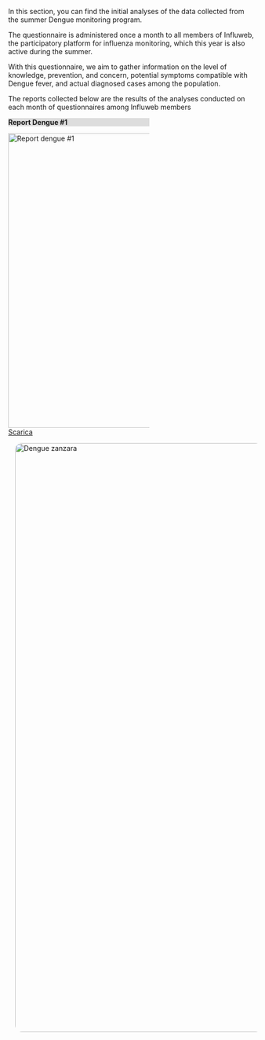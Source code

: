 <div class="row">
  <div class="col-8">
    <p>
      In this section, you can find the initial analyses of the data collected from the summer Dengue monitoring program. 
    </p>
    <p>
      The questionnaire is administered once a month to all members of Influweb, the participatory platform for influenza monitoring, which this year is also active during the summer. 
    </p>
    <p>
      With this questionnaire, we aim to gather information on the level of knowledge, prevention, and concern, potential symptoms compatible with Dengue fever, and actual diagnosed cases among the population. 
    </p>
    <p>
      The reports collected below are the results of the analyses conducted on each month of questionnaires among Influweb members
    </p>
    <div class="card" style="width: 18rem;margin-right: 2em">
      <div class="card-body" style="background-color: #dddddd">
        <p><strong>Report Dengue #1</strong></p>
      </div>
      <img class="card-img-top" src="assets/images/report-dengue-1.png" style="height:15vh;object-fit: none" alt="Report dengue #1" />
      <div class="card-body" style=''>
        <a href="assets/pdf/report-dengue-1.pdf" class="btn btn-primary" target="_blank">Scarica</a>
      </div>
    </div>
  </div>
  <div class="col-4">
    <img src="assets/images/mosquito.jpg" alt="Dengue zanzara" style="width:30vh;margin: 1em;border-radius:1em"/>
  </div>
</div>
